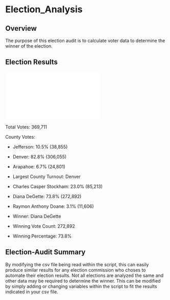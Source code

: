 # Election_Analysis

## Overview
The purpose of this election audit is to calculate voter data to determine the winner of the election.

## Election Results
![Election Results](analysis/election_analysis.txt)

Total Votes: 369,711

County Votes:
- Jefferson: 10.5% (38,855)
- Denver: 82.8% (306,055)
- Arapahoe: 6.7% (24,801)

- Largest County Turnout: Denver


- Charles Casper Stockham: 23.0% (85,213)
- Diana DeGette: 73.8% (272,892)
- Raymon Anthony Doane: 3.1% (11,606)


- Winner: Diana DeGette
- Winning Vote Count: 272,892
- Winning Percentage: 73.8%

## Election-Audit Summary
By modifying the csv file being read within the script, this can easily produce similar results for any election commission who choses to automate their election results. Not all elections are analyzed the same and other data may be required to determine the winner. This can be modified by simply adding or changing variables within the script to fit the results indicated in your csv file.
